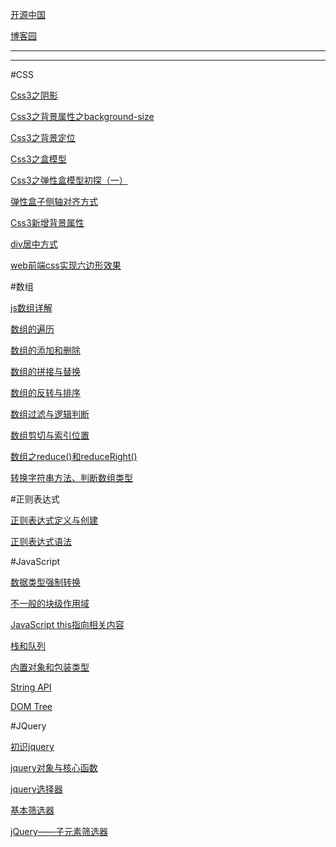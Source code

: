 
[开源中国](https://my.oschina.net/u/3953786)

[博客园](https://www.cnblogs.com/pandawind/)

---
---

#CSS

[Css3之阴影](http://c7.gg/aLHwf)

[Css3之背景属性之background-size](http://c7.gg/aLHwS)

[Css3之背景定位](https://my.oschina.net/u/3953786/blog/2245988)

[Css3之盒模型](http://c7.gg/aLHxf)

[Css3之弹性盒模型初探（一）](https://my.oschina.net/u/3953786/blog/2250630)

[弹性盒子侧轴对齐方式](http://www.cnblogs.com/pandawind/p/9871146.html)

[Css3新增背景属性](https://my.oschina.net/u/3953786/blog/2247046)

[div居中方式](https://www.cnblogs.com/pandawind/p/9844347.html)

[web前端css实现六边形效果](https://www.cnblogs.com/pandawind/p/9877765.html)

#数组

[js数组详解](https://my.oschina.net/u/3953786/blog/2245833)

[数组的遍历](https://my.oschina.net/u/3953786/blog/2245841)

[数组的添加和删除](https://my.oschina.net/u/3953786/blog/2245845)

[数组的拼接与替换](https://my.oschina.net/u/3953786/blog/2247918)

[数组的反转与排序](https://my.oschina.net/u/3953786/blog/2247925)

[数组过滤与逻辑判断](https://my.oschina.net/u/3953786/blog/2249370)

[数组剪切与索引位置](https://my.oschina.net/u/3953786/blog/2249361)

[数组之reduce()和reduceRight()](https://my.oschina.net/u/3953786/blog/2251387)

[转换字符串方法、判断数组类型](https://my.oschina.net/u/3953786/blog/2251377)


#正则表达式

[正则表达式定义与创建](https://www.cnblogs.com/pandawind/p/9910114.html)

[正则表达式语法](https://www.cnblogs.com/pandawind/p/9910127.html)

#JavaScript

[数据类型强制转换](https://my.oschina.net/u/3953786/blog/2245970)

[不一般的块级作用域](https://my.oschina.net/u/3953786/blog/2247029)

[JavaScript this指向相关内容](https://my.oschina.net/u/3953786/blog/2245959)

[栈和队列](https://www.cnblogs.com/pandawind/p/9883775.html)

[内置对象和包装类型](https://www.cnblogs.com/pandawind/p/9883787.html)

[String API](https://www.cnblogs.com/pandawind/p/9922988.html)

[DOM Tree](https://www.cnblogs.com/pandawind/p/9922995.html)

#JQuery


[初识jquery](https://www.cnblogs.com/pandawind/p/9856203.html)

[jquery对象与核心函数](https://www.cnblogs.com/pandawind/p/9856303.html)

[jquery选择器](https://www.cnblogs.com/pandawind/p/9877713.html)

[基本筛选器](https://www.cnblogs.com/pandawind/p/9889270.html)

[jQuery——子元素筛选器](https://www.cnblogs.com/pandawind/p/9896971.html)